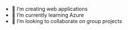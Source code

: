- 👀 I’m creating web applications
- 🌱 I’m currently learning Azure
- 💞️ I’m looking to collaborate on group projects

<!---
darrencodes0/darrencodes0 is a ✨ special ✨ repository because its `README.md` (this file) appears on your GitHub profile.
You can click the Preview link to take a look at your changes.
--->
